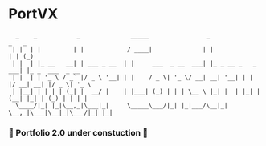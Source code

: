 # PortVX
      _    _           _              _____                _                   _   _             
     | |  | |         | |            / ____|              | |                 | | (_)            
     | |  | |_ __   __| | ___ _ __  | |     ___  _ __  ___| |_ _ __ _   _  ___| |_ _  ___  _ __  
     | |  | | '_ \ / _` |/ _ \ '__| | |    / _ \| '_ \/ __| __| '__| | | |/ __| __| |/ _ \| '_ \ 
     | |__| | | | | (_| |  __/ |    | |___| (_) | | | \__ \ |_| |  | |_| | (__| |_| | (_) | | | |
      \____/|_| |_|\__,_|\___|_|     \_____\___/|_| |_|___/\__|_|   \__,_|\___|\__|_|\___/|_| |_|

### 🚧 Portfolio 2.0 under constuction 🚧
